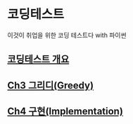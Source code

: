 # 코딩테스트
이것이 취업을 위한 코딩 테스트다 with 파이썬
## [코딩테스트 개요](overview)
## [Ch3 그리디(Greedy)](greedy)
## [Ch4 구현(Implementation)](implementation)
